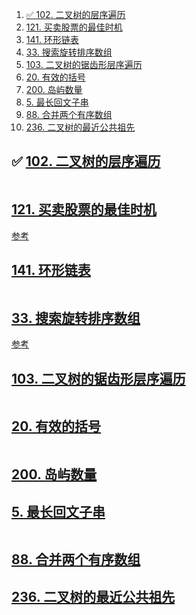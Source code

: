 

1. [✅ 102. 二叉树的层序遍历](#-102-二叉树的层序遍历)
2. [121. 买卖股票的最佳时机](#121-买卖股票的最佳时机)
3. [141. 环形链表](#141-环形链表)
4. [33. 搜索旋转排序数组](#33-搜索旋转排序数组)
5. [103. 二叉树的锯齿形层序遍历](#103-二叉树的锯齿形层序遍历)
6. [20. 有效的括号](#20-有效的括号)
7. [200. 岛屿数量](#200-岛屿数量)
8. [5. 最长回文子串](#5-最长回文子串)
9. [88. 合并两个有序数组](#88-合并两个有序数组)
10. [236. 二叉树的最近公共祖先](#236-二叉树的最近公共祖先)





## ✅ [102. 二叉树的层序遍历](https://leetcode-cn.com/problems/binary-tree-level-order-traversal/)

```go

```


## [121. 买卖股票的最佳时机](https://leetcode-cn.com/problems/best-time-to-buy-and-sell-stock/)




[参考](https://www.bilibili.com/video/BV1hQ4y1R7pL)






## [141. 环形链表](https://leetcode-cn.com/problems/linked-list-cycle/)

```go

```



## [33. 搜索旋转排序数组](https://leetcode-cn.com/problems/search-in-rotated-sorted-array/)



[参考](https://leetcode-cn.com/problems/search-in-rotated-sorted-array/solution/sou-suo-xuan-zhuan-pai-xu-shu-zu-by-leetcode-solut/)




## [103. 二叉树的锯齿形层序遍历](https://leetcode-cn.com/problems/binary-tree-zigzag-level-order-traversal/)


```go

```

## [20. 有效的括号](https://leetcode-cn.com/problems/valid-parentheses/)



```go

```









## [200. 岛屿数量](https://leetcode-cn.com/problems/number-of-islands/)





## [5. 最长回文子串](https://leetcode-cn.com/problems/longest-palindromic-substring/)

```go

```




## [88. 合并两个有序数组](https://leetcode-cn.com/problems/merge-sorted-array/)








## [236. 二叉树的最近公共祖先](https://leetcode-cn.com/problems/lowest-common-ancestor-of-a-binary-tree/)





